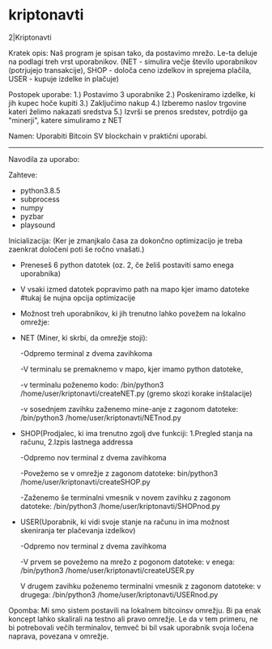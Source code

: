 # kriptonavti

2|Kriptonavti 

Kratek opis:
Naš program je spisan tako, da postavimo mrežo. Le-ta deluje na podlagi treh vrst uporabnikov. 
(NET - simulira večje število uporabnikov (potrjujejo transakcije), SHOP - določa ceno izdelkov in sprejema plačila, USER - kupuje izdelke in plačuje)

Postopek uporabe:
1.) Postavimo 3 uporabnike
2.) Poskeniramo izdelke, ki jih kupec hoče kupiti
3.) Zaključimo nakup
4.) Izberemo naslov trgovine kateri želimo nakazati sredstva
5.) Izvrši se prenos sredstev, potrdijo ga "minerji", katere simuliramo z NET

Namen:
Uporabiti Bitcoin SV blockchain v praktični uporabi.



--------------
Navodila za uporabo:

Zahteve: 
- python3.8.5
- subprocess
- numpy
- pyzbar
- playsound

Inicializacija:
(Ker je zmanjkalo časa za dokončno optimizacijo je treba zaenkrat določeni poti še ročno vnašati.)

- Preneseš 6 python datotek (oz. 2, če želiš postaviti samo enega uporabnika)

- V vsaki izmed datotek popravimo path na mapo kjer imamo datoteke #tukaj še nujna opcija optimizacije

- Možnost treh uporabnikov, ki jih trenutno lahko povežem na lokalno omrežje:

- NET (Miner, ki skrbi, da omrežje stoji):

 	-Odpremo terminal z dvema zavihkoma

	-V terminalu se premaknemo v mapo, kjer imamo python datoteke,

	-v terminalu poženemo kodo: 
		/bin/python3 /home/user/kriptonavti/createNET.py
		(gremo skozi korake inštalacije)

 	-v sosednjem zavihku zaženemo mine-anje z zagonom datoteke: 
		/bin/python3 /home/user/kriptonavti/NETnod.py

- SHOP(Prodjalec, ki ima trenutno zgolj dve funkciji: 1.Pregled stanja na računu, 2.Izpis lastnega addressa

	-Odpremo nov terminal z dvema zavihkoma
	
	-Povežemo se v omrežje z zagonom datoteke:
		bin/python3 /home/user/kriptonavti/createSHOP.py

	-Zaženemo še terminalni vmesnik v novem zavihku z zagonom datoteke:
		/bin/python3 /home/user/kriptonavti/SHOPnod.py

- USER(Uporabnik, ki vidi svoje stanje na računu in ima možnost skeniranja ter plačevanja izdelkov)

	-Odpremo nov terminal z dvema zavihkoma
	
	-V prvem se povežemo na mrežo z pogonom datoteke:
		v enega: /bin/python3 /home/user/kriptonavti/createUSER.py

	V drugem zavihku poženemo terminalni vmesnik z zagonom datoteke:
		v drugega: /bin/python3 /home/user/kriptonavti/USERnod.py


Opomba:
Mi smo sistem postavili na lokalnem bitcoinsv omrežju. Bi pa enak koncept lahko skalirali na testno ali pravo omrežje.
Le da v tem primeru, ne bi potrebovali večih terminalov, temveč bi bil vsak uporabnik svoja ločena naprava, povezana v omrežje.
